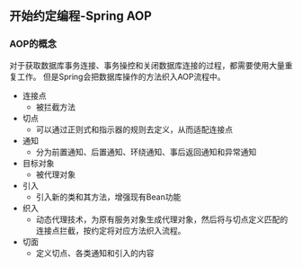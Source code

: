 ## 开始约定编程-Spring AOP
### AOP的概念  
对于获取数据库事务连接、事务操控和关闭数据库连接的过程，都需要使用大量重复工作。
但是Spring会把数据库操作的方法织入AOP流程中。

- 连接点
    - 被拦截方法
- 切点
    - 可以通过正则式和指示器的规则去定义，从而适配连接点
- 通知
    - 分为前置通知、后置通知、环绕通知、事后返回通知和异常通知
- 目标对象
    - 被代理对象
- 引入
    - 引入新的类和其方法，增强现有Bean功能
- 织入
    - 动态代理技术，为原有服务对象生成代理对象，然后将与切点定义匹配的连接点拦截，按约定将对应方法织入流程。
- 切面
    - 定义切点、各类通知和引入的内容